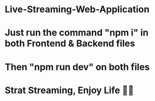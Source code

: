 # Live-Streaming-Web-Application
# Just run the command "npm i" in both Frontend & Backend files
# Then "npm run dev" on both files
# Strat Streaming, Enjoy Life 🚀🚀
